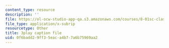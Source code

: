 ```yaml
---
content_type: resource
description: ''
file: https://ol-ocw-studio-app-qa.s3.amazonaws.com/courses/8-01sc-classical-mechanics-fall-2016/0f6badd29ff35eaca4b77a6b75969aa2_EX0uHJbIw68.vtt
file_type: application/x-subrip
resourcetype: Other
title: 3play caption file
uid: 0f6badd2-9ff3-5eac-a4b7-7a6b75969aa2
---
```

